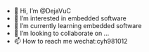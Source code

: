 - 👋 Hi, I’m @DejaVuC
- 👀 I’m interested in embedded software
- 🌱 I’m currently learning embedded software
- 💞️ I’m looking to collaborate on ...
- 📫 How to reach me wechat:cyh981012

<!---
DejaVuC/DejaVuC is a ✨ special ✨ repository because its `README.md` (this file) appears on your GitHub profile.
You can click the Preview link to take a look at your changes.
--->
